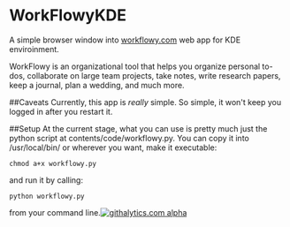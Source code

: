WorkFlowyKDE
============

A simple browser window into [workflowy.com](https://workflowy.com/?ref=14da4ba8) web app for KDE enviroinment.

WorkFlowy is an organizational tool that helps you organize personal to-dos, collaborate on large team projects, take notes, write research papers, keep a journal, plan a wedding, and much more.

##Caveats
Currently, this app is *really* simple. So simple, it won't keep you logged in after you restart it.

##Setup
At the current stage, what you can use is pretty much just the python script at contents/code/workflowy.py. You can copy it into /usr/local/bin/ or wherever you want, make it executable:

	chmod a+x workflowy.py

and run it by calling:

	python workflowy.py

from your command line.[![githalytics.com alpha](https://cruel-carlota.pagodabox.com/8ac07c556bd1ee0171042e9036383721 "githalytics.com")](http://githalytics.com/ddelimar/WorkFlowyKDE)
